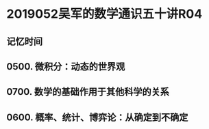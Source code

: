 # 2019052吴军的数学通识五十讲R04

## 记忆时间

## 0500. 微积分：动态的世界观

## 0700. 数学的基础作用于其他科学的关系

## 0600. 概率、统计、博弈论：从确定到不确定

